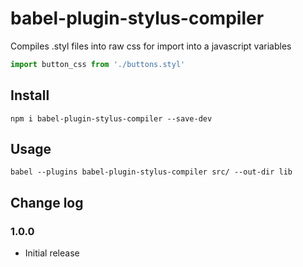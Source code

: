 # babel-plugin-stylus-compiler

Compiles .styl files into raw css for import into a javascript variables
```js
import button_css from './buttons.styl'
```

## Install

```
npm i babel-plugin-stylus-compiler --save-dev
```

## Usage

```
babel --plugins babel-plugin-stylus-compiler src/ --out-dir lib
```

## Change log
### 1.0.0
* Initial release

